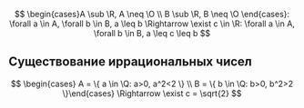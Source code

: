 $$
\begin{cases}A \sub \R, A \neq \O \\ B \sub \R, B \neq \O \end{cases}: \forall a \in A, \forall b \in B, a \leq b \Rightarrow \exist c \in \R: \forall a \in A, \forall b \in B, a \leq c \leq b
$$

## Существование иррациональных чисел

$$
\begin{cases} A = \{ a \in \Q: a>0, a^2<2 \} \\ B = \{ b \in \Q: b>0, b^2>2 \}\end{cases} \Rightarrow \exist c = \sqrt{2}
$$
